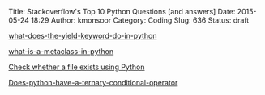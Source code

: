Title: Stackoverflow's Top 10 Python Questions [and answers]
Date: 2015-05-24 18:29
Author: kmonsoor
Category: Coding
Slug: 636
Status: draft

[what-does-the-yield-keyword-do-in-python](http://stackoverflow.com/questions/231767/what-does-the-yield-keyword-do-in-python "what-does-the-yield-keyword-do-in-python")

[what-is-a-metaclass-in-python](http://stackoverflow.com/questions/100003/what-is-a-metaclass-in-python)

[Check whether a file exists using
Python](http://stackoverflow.com/questions/82831/check-whether-a-file-exists-using-python)

[Does-python-have-a-ternary-conditional-operator](http://stackoverflow.com/questions/394809/does-python-have-a-ternary-conditional-operator)
